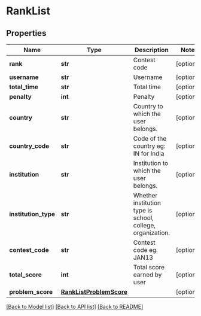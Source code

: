 # RankList

## Properties
Name | Type | Description | Notes
------------ | ------------- | ------------- | -------------
**rank** | **str** | Contest code | [optional] 
**username** | **str** | Username | [optional] 
**total_time** | **str** | Total time | [optional] 
**penalty** | **int** | Penalty | [optional] 
**country** | **str** | Country to which the user belongs. | [optional] 
**country_code** | **str** | Code of the country eg: IN for India | [optional] 
**institution** | **str** | Institution to which the user belongs. | [optional] 
**institution_type** | **str** | Whether institution type is school, college, organization. | [optional] 
**contest_code** | **str** | Contest code eg. JAN13 | [optional] 
**total_score** | **int** | Total score earned by user | [optional] 
**problem_score** | [**RankListProblemScore**](RankListProblemScore.md) |  | [optional] 

[[Back to Model list]](../README.md#documentation-for-models) [[Back to API list]](../README.md#documentation-for-api-endpoints) [[Back to README]](../README.md)



